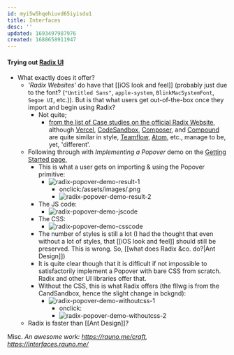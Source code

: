 ```yaml
---
id: myi5w5hqehiuvd65iyisdu1
title: Interfaces
desc: ''
updated: 1693497987976
created: 1688658911947
---
```


#### Trying out [Radix UI](https://www.radix-ui.com/)  
- What exactly does it offer?
  - _'Radix Websites'_ do have that [[iOS look and feel]] (probably just due to the font? (`"Untitled Sans"`, `apple-system`, `BlinkMacSystemFont`, `Segoe UI`, etc.)). But is that what users get out-of-the-box once they import and begin using Radix?
    - Not quite;
      - [from the list of Case studies on the official Radix Website](https://www.radix-ui.com/primitives/case-studies), although [Vercel](https://vercel.com/), [CodeSandbox](https://codesandbox.io/), [Composer](https://www.composer.trade/), and [Compound](https://withcompound.com/) are quite similar in style, [Teamflow](https://www.teamflowhq.com/), [Atom](https://atomlearning.com/), etc., manage to be, yet, 'different'.
  - Following through with _Implementing a Popover_ demo on the [Getting Started page](https://www.radix-ui.com/primitives/docs/overview/getting-started),
    - This is what a user gets on importing & using the Popover primitive:
      - ![radix-popover-demo-result-1](/assets/images/radix-popover-demo-result-1.png)
        - onclick:/assets/images/.png
        - ![radix-popover-demo-result-2](/assets/images/radix-popover-demo-result-2.png)
    - The JS code:
      - ![radix-popover-demo-jscode](/assets/images/radix-popover-demo-jscode.png)
    - The CSS:
      - ![radix-popover-demo-csscode](/assets/images/radix-popover-demo-csscode.png)
    - The number of styles is still a lot (I had the thought that even without a lot of styles, that [[iOS look and feel]] should still be preserved. This is wrong. So, [[what does Radix &co. do?|Ant Design]])
    - It is quite clear though that it is difficult if not impossible to satisfactorily implement a Popover with bare CSS from scratch. Radix and other UI libraries offer that.
    - Without the CSS, this is what Radix offers (the fllwg is from the CandSandbox, hence the slight change in bckgnd):
      - ![radix-popover-demo-withoutcss-1](/assets/images/radix-popover-demo-withoutcss-1.png)
        - onclick:
        - ![radix-popover-demo-withoutcss-2](/assets/images/radix-popover-demo-withoutcss-2.png)
  - Radix is faster than [[Ant Design]]?



Misc.
_An awesome work: https://rauno.me/craft, https://interfaces.rauno.me/_
